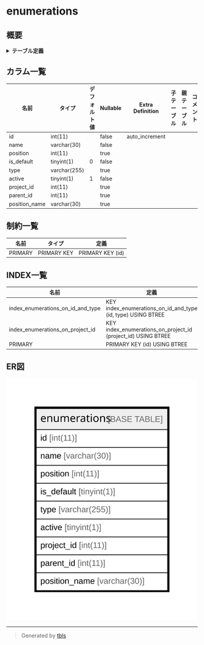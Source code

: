 # enumerations

## 概要

<details>
<summary><strong>テーブル定義</strong></summary>

```sql
CREATE TABLE `enumerations` (
  `id` int(11) NOT NULL AUTO_INCREMENT,
  `name` varchar(30) NOT NULL DEFAULT '',
  `position` int(11) DEFAULT NULL,
  `is_default` tinyint(1) NOT NULL DEFAULT '0',
  `type` varchar(255) DEFAULT NULL,
  `active` tinyint(1) NOT NULL DEFAULT '1',
  `project_id` int(11) DEFAULT NULL,
  `parent_id` int(11) DEFAULT NULL,
  `position_name` varchar(30) DEFAULT NULL,
  PRIMARY KEY (`id`),
  KEY `index_enumerations_on_project_id` (`project_id`),
  KEY `index_enumerations_on_id_and_type` (`id`,`type`)
) ENGINE=InnoDB AUTO_INCREMENT=[Redacted by tbls] DEFAULT CHARSET=utf8
```

</details>

## カラム一覧

| 名前            | タイプ          | デフォルト値       | Nullable | Extra Definition | 子テーブル      | 親テーブル      | コメント     |
| ------------- | ------------ | ------------ | -------- | ---------------- | ---------- | ---------- | -------- |
| id            | int(11)      |              | false    | auto_increment   |            |            |          |
| name          | varchar(30)  |              | false    |                  |            |            |          |
| position      | int(11)      |              | true     |                  |            |            |          |
| is_default    | tinyint(1)   | 0            | false    |                  |            |            |          |
| type          | varchar(255) |              | true     |                  |            |            |          |
| active        | tinyint(1)   | 1            | false    |                  |            |            |          |
| project_id    | int(11)      |              | true     |                  |            |            |          |
| parent_id     | int(11)      |              | true     |                  |            |            |          |
| position_name | varchar(30)  |              | true     |                  |            |            |          |

## 制約一覧

| 名前      | タイプ         | 定義               |
| ------- | ----------- | ---------------- |
| PRIMARY | PRIMARY KEY | PRIMARY KEY (id) |

## INDEX一覧

| 名前                                | 定義                                                            |
| --------------------------------- | ------------------------------------------------------------- |
| index_enumerations_on_id_and_type | KEY index_enumerations_on_id_and_type (id, type) USING BTREE  |
| index_enumerations_on_project_id  | KEY index_enumerations_on_project_id (project_id) USING BTREE |
| PRIMARY                           | PRIMARY KEY (id) USING BTREE                                  |

## ER図

![er](enumerations.svg)

---

> Generated by [tbls](https://github.com/k1LoW/tbls)
